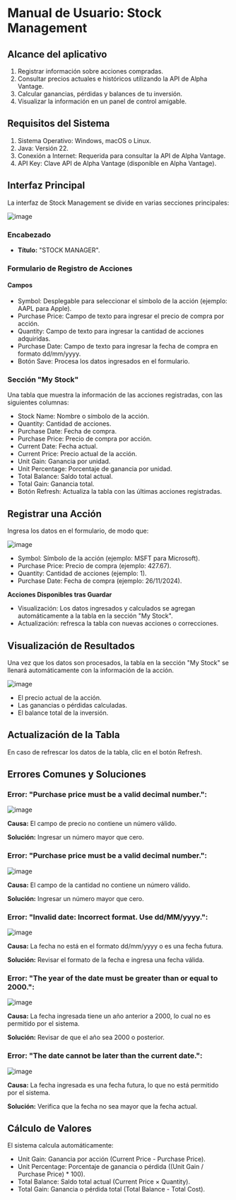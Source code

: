 # Manual de Usuario: Stock Management

## **Alcance del aplicativo**
1. Registrar información sobre acciones compradas.
2. Consultar precios actuales e históricos utilizando la API de Alpha Vantage.
3. Calcular ganancias, pérdidas y balances de tu inversión.
4. Visualizar la información en un panel de control amigable.
 
## **Requisitos del Sistema**

1. Sistema Operativo: Windows, macOS o Linux.
2. Java: Versión 22.
3. Conexión a Internet: Requerida para consultar la API de Alpha Vantage.
4. API Key: Clave API de Alpha Vantage (disponible en Alpha Vantage).

## **Interfaz Principal**

La interfaz de Stock Management se divide en varias secciones principales:

![image](https://github.com/user-attachments/assets/6f838cc5-689b-4223-a611-d7b6d52b2611)

### **Encabezado**
  - **Título:** "STOCK MANAGER".
### **Formulario de Registro de Acciones**
#### **Campos**
  - Symbol: Desplegable para seleccionar el símbolo de la acción (ejemplo: AAPL para Apple).
  - Purchase Price: Campo de texto para ingresar el precio de compra por acción.
  - Quantity: Campo de texto para ingresar la cantidad de acciones adquiridas.
  - Purchase Date: Campo de texto para ingresar la fecha de compra en formato dd/mm/yyyy.
  - Botón Save: Procesa los datos ingresados en el formulario.
### **Sección "My Stock"**
Una tabla que muestra la información de las acciones registradas, con las siguientes columnas:
  - Stock Name: Nombre o símbolo de la acción.
  - Quantity: Cantidad de acciones.
  - Purchase Date: Fecha de compra.
  - Purchase Price: Precio de compra por acción.
  - Current Date: Fecha actual.
  - Current Price: Precio actual de la acción.
  - Unit Gain: Ganancia por unidad.
  - Unit Percentage: Porcentaje de ganancia por unidad.
  - Total Balance: Saldo total actual.
  - Total Gain: Ganancia total.
  - Botón Refresh: Actualiza la tabla con las últimas acciones registradas.

## **Registrar una Acción**
Ingresa los datos en el formulario, de modo que:

![image](https://github.com/user-attachments/assets/27f4fcfd-80d1-4846-992c-5f4388b77f74)

  - Symbol: Símbolo de la acción (ejemplo: MSFT para Microsoft).
  - Purchase Price: Precio de compra (ejemplo: 427.67).
  - Quantity: Cantidad de acciones (ejemplo: 1).
  - Purchase Date: Fecha de compra (ejemplo: 26/11/2024).

**Acciones Disponibles tras Guardar**
  - Visualización: Los datos ingresados y calculados se agregan automáticamente a la tabla en la sección "My Stock".
  - Actualización: refresca la tabla con nuevas acciones o correcciones.

## **Visualización de Resultados**
Una vez que los datos son procesados, la tabla en la sección "My Stock" se llenará automáticamente con la información de la acción. 

![image](https://github.com/user-attachments/assets/fc0c95ea-cc5e-40b4-bbe2-90a6719e2835)

  - El precio actual de la acción.
  - Las ganancias o pérdidas calculadas.
  - El balance total de la inversión.

## **Actualización de la Tabla**
En caso de refrescar los datos de la tabla, clic en el botón Refresh.

## **Errores Comunes y Soluciones**
### **Error: "Purchase price must be a valid decimal number.":**

![image](https://github.com/user-attachments/assets/1b4f0f20-08bc-4408-a29e-93c81fb0af4d)

**Causa:** El campo de precio no contiene un número válido.

**Solución:** Ingresar un número mayor que cero.

### **Error: "Purchase price must be a valid decimal number.":**

![image](https://github.com/user-attachments/assets/52c9b0d9-8091-4090-a4fa-ca71a4e0cd44)

**Causa:** El campo de la cantidad no contiene un número válido.

**Solución:** Ingresar un número mayor que cero.

### **Error: "Invalid date: Incorrect format. Use dd/MM/yyyy.":**

![image](https://github.com/user-attachments/assets/5a91be7f-e50c-45bd-a79b-4c7a746c1908)

**Causa:** La fecha no está en el formato dd/mm/yyyy o es una fecha futura.

**Solución:** Revisar el formato de la fecha e ingresa una fecha válida.

### **Error: "The year of the date must be greater than or equal to 2000.":**

![image](https://github.com/user-attachments/assets/27051c73-8322-467e-b721-2aa0739c7c10)

**Causa:** La fecha ingresada tiene un año anterior a 2000, lo cual no es permitido por el sistema.

**Solución:** Revisar de que el año sea 2000 o posterior.

### **Error: "The date cannot be later than the current date.":**

![image](https://github.com/user-attachments/assets/716ab0d7-564c-45dc-bf87-5ac4939b25e9)

**Causa:** La fecha ingresada es una fecha futura, lo que no está permitido por el sistema.

**Solución:** Verifica que la fecha no sea mayor que la fecha actual.

## **Cálculo de Valores**
El sistema calcula automáticamente:

  - Unit Gain: Ganancia por acción (Current Price - Purchase Price).
  - Unit Percentage: Porcentaje de ganancia o pérdida ((Unit Gain / Purchase Price) * 100).
  - Total Balance: Saldo total actual (Current Price × Quantity).
  - Total Gain: Ganancia o pérdida total (Total Balance - Total Cost).
